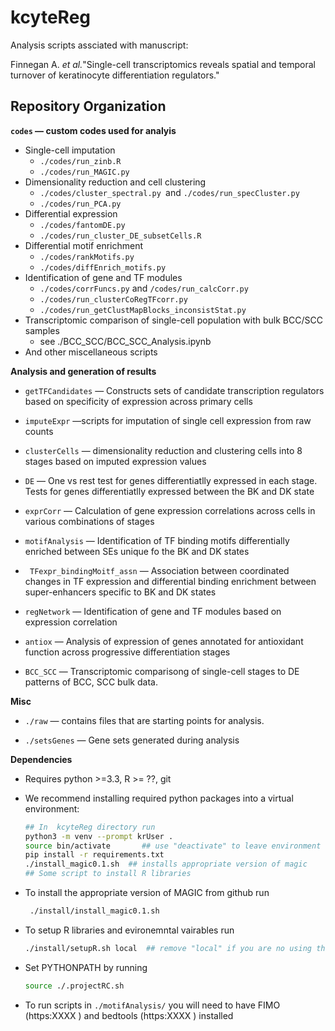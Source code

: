 # kcyteReg

Analysis scripts assciated with manuscript:

Finnegan A. _et al._"Single-cell transcriptomics reveals spatial and temporal turnover of keratinocyte differentiation regulators."

## Repository Organization

__`codes` — custom codes used for analyis__

 + Single-cell imputation
     + `./codes/run_zinb.R`
     + `./codes/run_MAGIC.py`
 + Dimensionality reduction and  cell clustering
     + `./codes/cluster_spectral.py `and `./codes/run_specCluster.py`
     + `./codes/run_PCA.py`
 + Differential expression
     + `./codes/fantomDE.py`
     + `./codes/run_cluster_DE_subsetCells.R` 
 + Differential motif enrichment
     + `./codes/rankMotifs.py`
     + `./codes/diffEnrich_motifs.py `
 + Identification of gene and TF modules
     + `./codes/corrFuncs.py` and `/codes/run_calcCorr.py`
     +  `./codes/run_clusterCoRegTFcorr.py` 
     + `./codes/run_getClustMapBlocks_inconsistStat.py`
 + Transcriptomic comparison of single-cell population with bulk BCC/SCC samples
     + see  ./BCC_SCC/BCC_SCC_Analysis.ipynb 
 + And other miscellaneous scripts

__Analysis and generation of results__ 

+ `getTFCandidates` — Constructs sets of candidate transcription regulators based on specificity of expression across primary cells

+ `imputeExpr` —scripts for imputation of single cell expression from raw counts

+ `clusterCells` — dimensionality reduction and clustering cells into 8 stages based on imputed expression values 

+ `DE` — One vs rest test for genes differentiatlly expressed in each stage. Tests for genes differentiatlly expressed between the BK and DK state

+ `exprCorr` — Calculation of gene expression correlations across cells in various combinations of stages
+ `motifAnalysis` — Identification of TF binding motifs differentially enriched between SEs unique fo the BK and DK states

+ ` TFexpr_bindingMoitf_assn` — Association between coordinated changes in TF expression and differential binding enrichment between super-enhancers specific to BK and DK states

+ `regNetwork` — Identification of gene and TF modules based on expression correlation 

+ `antiox` — Analysis of expression of genes annotated for antioxidant function across progressive differentiation stages

+ `BCC_SCC` — Transcriptomic comparisong of single-cell stages to DE patterns of BCC, SCC bulk data.
 
__Misc__ 

+ `./raw` — contains files that are starting points for analysis. 

+ `./setsGenes` — Gene sets generated during analysis

__Dependencies__
+ Requires python >=3.3, R >= ??, git
+ We recommend installing required python packages into a virtual environment:
	```bash
	## In  kcyteReg directory run
	python3 -m venv --prompt krUser .  
	source bin/activate       ## use "deactivate" to leave environment
	pip install -r requirements.txt 
	./install_magic0.1.sh  ## installs appropriate version of magic
	## Some script to install R libraries
	```
+ To install the appropriate version of MAGIC from github run
	```bash
	 ./install/install_magic0.1.sh 
	```
+ To setup R libraries and evironemntal vairables run
	```bash
	./install/setupR.sh local  ## remove "local" if you are no using the virtual environment (not recommended)
	```
+ Set PYTHONPATH by running
	```bash
	source ./.projectRC.sh
	```

+ To run scripts in `./motifAnalysis/` you will need to have FIMO (https:XXXX ) and bedtools (https:XXXX ) installed 
